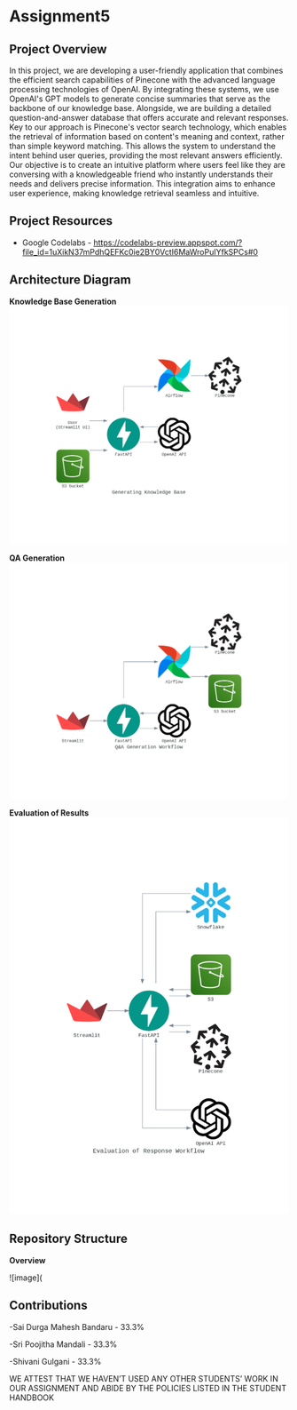# Assignment5

## Project Overview

In this project, we are developing a user-friendly application that combines the efficient search capabilities of Pinecone with the advanced language processing technologies of OpenAI. By integrating these systems, we use OpenAI's GPT models to generate concise summaries that serve as the backbone of our knowledge base. Alongside, we are building a detailed question-and-answer database that offers accurate and relevant responses.
Key to our approach is Pinecone's vector search technology, which enables the retrieval of information based on content's meaning and context, rather than simple keyword matching. This allows the system to understand the intent behind user queries, providing the most relevant answers efficiently.
Our objective is to create an intuitive platform where users feel like they are conversing with a knowledgeable friend who instantly understands their needs and delivers precise information. This integration aims to enhance user experience, making knowledge retrieval seamless and intuitive.

## Project Resources
- Google Codelabs - [https://codelabs-preview.appspot.com/?file_id=1uXikN37mPdhQEFKc0ie2BY0VctI6MaWroPuIYfkSPCs#0 ](https://codelabs-preview.appspot.com/?file_id=1LhPahVn6ePoLbodXvMhBIhIVaoZWisL6UW6Zlb3CWYU#0)

## Architecture Diagram
**Knowledge Base Generation**
![image](https://github.com/BigDataIA-Spring2024-Sec1-Team8/Assignment5/blob/main/generating%20knowledgebase.png)

**QA Generation**
![image](https://github.com/BigDataIA-Spring2024-Sec1-Team8/Assignment5/blob/main/QA_generation.png)

**Evaluation of Results**
![image](https://github.com/BigDataIA-Spring2024-Sec1-Team8/Assignment5/blob/main/evaluation.png)

## Repository Structure
**Overview**

![image](

## Contributions
-Sai Durga Mahesh Bandaru - 33.3%

-Sri Poojitha Mandali - 33.3%

-Shivani Gulgani - 33.3%

WE ATTEST THAT WE HAVEN’T USED ANY OTHER STUDENTS’ WORK IN OUR ASSIGNMENT AND ABIDE BY THE POLICIES LISTED IN THE STUDENT HANDBOOK
